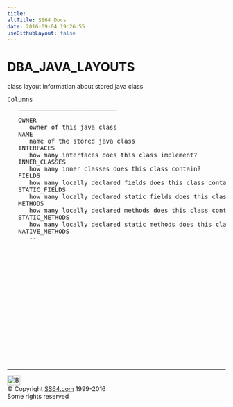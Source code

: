 ```yaml
---
title:
altTitle: SS64 Docs
date: 2016-09-04 19:26:55
useGithubLayout: false
---
```

<!-- #BeginLibraryItem "/Library/head_orad.lbi" --><!-- #EndLibraryItem --><h1>DBA_JAVA_LAYOUTS </h1><p> class layout information about stored java class </p> 
 
<pre>Columns
   ___________________________
 
   OWNER
      owner of this java class
   NAME
      name of the stored java class
   INTERFACES
      how many interfaces does this class implement?
   INNER_CLASSES
      how many inner classes does this class contain?
   FIELDS
      how many locally declared fields does this class contain?
   STATIC_FIELDS
      how many locally declared static fields does this class contain?
   METHODS
      how many locally declared methods does this class contain?
   STATIC_METHODS
      how many locally declared static methods does this class contain?
   NATIVE_METHODS
      --

</pre><!-- #BeginLibraryItem "/Library/foot_orad.lbi" --><p>
<!-- oracle-footer -->
<ins class="adsbygoogle" style="display:inline-block;width:300px;height:250px" data-ad-client="ca-pub-6140977852749469" data-ad-slot="4275490898"></ins>
<script>
(adsbygoogle = window.adsbygoogle || []).push({});
</script></p>
<hr>
<div id="bl" class="footer"><a href="DBA_JAVA_LAYOUTS.html#"><img src="../images/top.png" width="30" height="22" alt="Back to the Top"></a></div>
<div id="br" class="footer, tagline">© Copyright <a href="../index.html">SS64.com</a> 1999-2016<br>
Some rights reserved</div>
<!-- #EndLibraryItem -->

